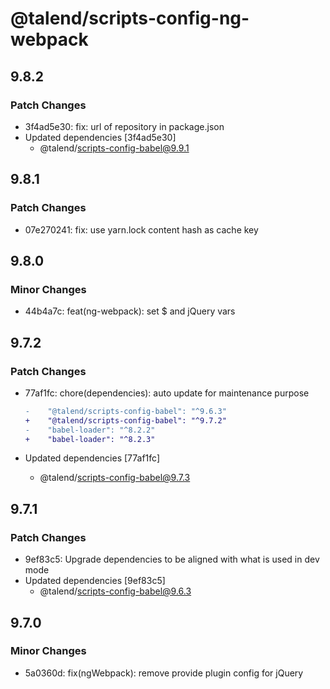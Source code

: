 # @talend/scripts-config-ng-webpack

## 9.8.2

### Patch Changes

- 3f4ad5e30: fix: url of repository in package.json
- Updated dependencies [3f4ad5e30]
  - @talend/scripts-config-babel@9.9.1

## 9.8.1

### Patch Changes

- 07e270241: fix: use yarn.lock content hash as cache key

## 9.8.0

### Minor Changes

- 44b4a7c: feat(ng-webpack): set \$ and jQuery vars

## 9.7.2

### Patch Changes

- 77af1fc: chore(dependencies): auto update for maintenance purpose

  ```diff
  -    "@talend/scripts-config-babel": "^9.6.3"
  +    "@talend/scripts-config-babel": "^9.7.2"
  -    "babel-loader": "^8.2.2"
  +    "babel-loader": "^8.2.3"
  ```

- Updated dependencies [77af1fc]
  - @talend/scripts-config-babel@9.7.3

## 9.7.1

### Patch Changes

- 9ef83c5: Upgrade dependencies to be aligned with what is used in dev mode
- Updated dependencies [9ef83c5]
  - @talend/scripts-config-babel@9.6.3

## 9.7.0

### Minor Changes

- 5a0360d: fix(ngWebpack): remove provide plugin config for jQuery
